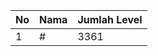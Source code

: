 | No | Nama            | Jumlah Level |
|----|-----------------|--------------|
| 1  | #    |    3361        |
